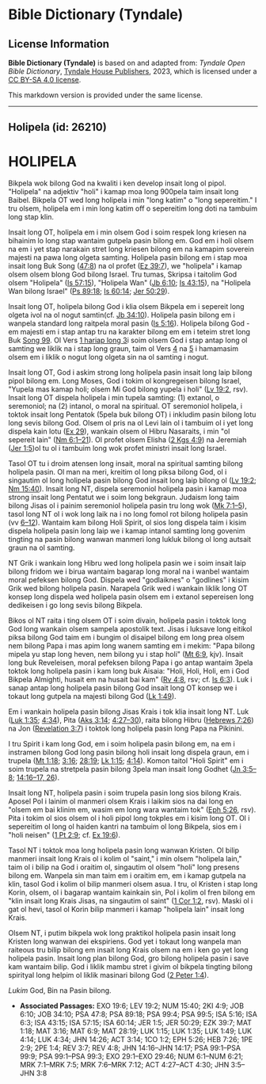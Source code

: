 # Bible Dictionary (Tyndale)

## License Information

**Bible Dictionary (Tyndale)** is based on and adapted from: _Tyndale Open Bible Dictionary_, [Tyndale House Publishers](https://tyndaleopenresources.com/), 2023, which is licensed under a [CC BY-SA 4.0 license](https://creativecommons.org/licenses/by-sa/4.0/legalcode.en).

This markdown version is provided under the same license.



--------------------------------

## Holipela (id: 26210)

HOLIPELA
========

Bikpela wok bilong God na kwaliti i ken develop insait long ol pipol. "Holipela" na adjektiv "holi" i kamap moa long 900pela taim insait long Baibel. Bikpela OT wed long holipela i min "long katim" o "long sepereitim." I tru olsem, holipela em i min long katim off o sepereitim long doti na tambuim long stap klin.

Insait long OT, holipela em i min olsem God i soim respek long kriesen na bihainim lo long stap wantaim gutpela pasin bilong em. God em i holi olsem na em i yet stap narakain stret long kriesen bilong em na kamapim soverein majesti na pawa long olgeta samting. Holipela pasin bilong em i stap moa insait long Buk Song ([47:8](https://ref.ly/Ps47:8)) na ol profet ([Ez 39:7](https://ref.ly/Ezek39:7)), we "holipela" i kamap olsem olsem blong God bilong Israel. Tru tumas, Skripsa i taitolim God olsem "Holipela" ([Is 57:15](https://ref.ly/Isa57:15)), "Holipela Wan" ([Jb 6:10](https://ref.ly/Job6:10); [Is 43:15](https://ref.ly/Isa43:15)), na "Holipela Wan bilong Israel" ([Ps 89:18](https://ref.ly/Ps89:18); [Is 60:14](https://ref.ly/Isa60:14); [Jer 50:29](https://ref.ly/Jer50:29)).

Insait long OT, holipela bilong God i klia olsem Bikpela em i sepereit long olgeta ivol na ol nogut samtin(cf. [Jb 34:10](https://ref.ly/Job34:10)). Holipela pasin bilong em i wanpela standard long raitpela moral pasin ([Is 5:16](https://ref.ly/Isa5:16)). Holipela bilong God \- em majesti em i stap antap tru na karakter bilong em em i teteim stret long Buk [Song 99](https://ref.ly/Ps99:1-Ps99:9). Ol Vers [1 hariap long 3](https://ref.ly/Ps99:1-Ps99:3)i soim olsem God i stap antap long ol samting we liklik na i stap long graun, taim ol Vers [4](https://ref.ly/Ps99:4) na [5](https://ref.ly/Ps99:5) i hamamasim olsem em i liklik o nogut long olgeta sin na ol samting i nogut.

Insait long OT, God i askim strong long holipela pasin insait long laip bilong pipol bilong em. Long Moses, God i tokim ol kongregeisen bilong Israel, "Yupela mas kamap holi; olsem Mi God bilong yupela i holi" ([Lv 19:2](https://ref.ly/Lev19:2), rsv). Insait long OT dispela holipela i min tupela samting: (1\) extanol, o seremoniol; na (2\) intanol, o moral na spiritual. OT seremoniol holipela, i toktok insait long Pentatok (5pela buk bilong OT) i inkludim pasin bilong lotu long sevis bilong God. Olsem ol pris na ol Levi lain ol i tambuim ol i yet long dispela kain lotu ([Ex 29](https://ref.ly/Exod29:1-Exod29:46)), wankain olsem ol Hibru Nasaraits, i min "ol sepereit lain" ([Nm 6:1–21](https://ref.ly/Num6:1-Num6:21)). Ol profet olsem Elisha ([2 Kgs 4:9](https://ref.ly/2Kgs4:9)) na Jeremiah ([Jer 1:5](https://ref.ly/Jer1:5))ol tu ol i tambuim long wok profet ministri insait long Israel.

Tasol OT tu i droim atensen long insait, moral na spiritual samting bilong holipela pasin. Ol man na meri, kreitim ol long piksa bilong God, ol i singautim ol long holipela pasin bilong God insait long laip bilong ol ([Lv 19:2](https://ref.ly/Lev19:2); [Nm 15:40](https://ref.ly/Num15:40)). Insait long NT, dispela seremoniol holipela pasin i kamap moa strong insait long Pentatut we i soim long bekgraun. Judaism long taim bilong Jisas ol i painim seremoniol holipela pasin tru long wok ([Mk 7:1–5](https://ref.ly/Mark7:1-Mark7:5)), tasol long NT ol i wok long laik na i no long fomol rot bilong holipela pasin (vv [6–12](https://ref.ly/Mark7:6-Mark7:12)). Wantaim kam bilong Holi Spirit, ol sios long dispela taim i kisim dispela holipela pasin long laip we i kamap intanol samting long govenim tingting na pasin bilong wanwan manmeri long lukluk bilong ol long autsait graun na ol samting.

NT Grik i wankain long Hibru wed long holipela pasin we i soim insait laip bilong fridom we i birua wantaim bagarap long moral na i wanbel wantaim moral pefeksen bilong God. Dispela wed "godlaiknes" o "godlines" i kisim Grik wed bilong holipela pasin. Narapela Grik wed i wankain liklik long OT konsep long dispela wed holipela pasin olsem em i extanol sepereisen long dedikeisen i go long sevis bilong Bikpela.

Bikos ol NT raita i ting olsem OT i soim divain, holipela pasin i toktok long God long wankain olsem sampela apostolik text. Jisas i luksave long eitikol piksa bilong God taim em i bungim ol disaipel bilong em long prea olsem nem bilong Papa i mas apim long wanem samting em i mekim: "Papa bilong mipela yu stap long heven, nem bilong yu i stap holi" ([Mt 6:9](https://ref.ly/Matt6:9), kjv). Insait long buk Reveleisen, moral pefeksen bilong Papa i go antap wantaim 3pela toktok long holipela pasin i kam long buk Aisaia: "Holi, Holi, Holi, em i God Bikpela Almighti, husait em na husait bai kam" ([Rv 4:8](https://ref.ly/Rev4:8), rsv; cf. [Is 6:3](https://ref.ly/Isa6:3)). Luk i sanap antap long holipela pasin bilong God insait long OT konsep we i tokaut long gutpela na majesti bilong God ([Lk 1:49](https://ref.ly/Luke1:49)).

Em i wankain holipela pasin bilong Jisas Krais i tok klia insait long NT. Luk ([Luk 1:35](https://ref.ly/Luke1:35); [4:34](https://ref.ly/Luke4:34)), Pita ([Aks 3:14](https://ref.ly/Acts3:14); [4:27–30](https://ref.ly/Acts4:27-Acts4:30)), raita bilong Hibru ([Hebrews 7:26](https://ref.ly/Heb7:26)) na Jon ([Revelation 3:7](https://ref.ly/Rev3:7)) i toktok long holipela pasin long Papa na Pikinini.

I tru Spirit i kam long God, em i soim holipela pasin bilong em, na em i instramen bilong God long pasin bilong holi insait long dispela graun, em i trupela ([Mt 1:18](https://ref.ly/Matt1:18); [3:16](https://ref.ly/Matt3:16); [28:19](https://ref.ly/Matt28:19); [Lk 1:15](https://ref.ly/Luke1:15); [4:14](https://ref.ly/Luke4:14)). Komon taitol "Holi Spirit" em i soim trupela na stretpela pasin bilong 3pela man insait long Godhet ([Jn 3:5–8](https://ref.ly/John3:5-John3:8); [14:16–17, 26](https://ref.ly/John14:16-John14:17,John14:26)).

Insait long NT, holipela pasin i soim trupela pasin long sios bilong Krais. Aposel Pol i lainim ol manmeri olsem Krais i laikim sios na dai long en "olsem em bai klinim em, wasim em long wara wantaim tok" ([Eph 5:26](https://ref.ly/Eph5:26), rsv). Pita i tokim ol sios olsem ol i holi pipol long tokples em i kisim long OT. Ol i sepereitim ol long ol haiden kantri na tambuim ol long Bikpela, sios em i "holi neisen" ([1 Pt 2:9](https://ref.ly/1Pet2:9); cf. [Ex 19:6](https://ref.ly/Exod19:6)).

Tasol NT i toktok moa long holipela pasin long wanwan Kristen. Ol bilip manmeri insait long Krais ol i kolim ol "saint," i min olsem "holipela lain," taim ol i bilip na God i oraitim ol, singautim ol olsem "holi" long presens bilong em. Wanpela sin man taim em i oraitim em, em i kamap gutpela na klin, tasol God i kolim ol bilip manmeri olsem asua. I tru, ol Kristen i stap long Korin, olsem, ol i bagarap wantaim kainkain sin, Pol i kolim ol fren bilong em "klin insait long Krais Jisas, na singautim ol saint" ([1 Cor 1:2](https://ref.ly/1Cor1:2), rsv). Maski ol i gat ol hevi, tasol ol Korin bilip manmeri i kamap "holipela lain" insait long Krais.

Olsem NT, i putim bikpela wok long praktikol holipela pasin insait long Kristen long wanwan dei ekspiriens. God yet i tokaut long wanpela man raiteous tru bilip bilong em insait long Krais olsem na em i ken go yet long holipela pasin. Insait long plan bilong God, gro bilong holipela pasin i save kam wantaim bilip. God i liklik mambu stret i givim ol bikpela tingting bilong spirityal long helpim ol liklik masinari bilong God ([2 Peter 1:4](https://ref.ly/2Pet1:4)).

*Lukim* God, Bin na Pasin bilong.

* **Associated Passages:** EXO 19:6; LEV 19:2; NUM 15:40; 2KI 4:9; JOB 6:10; JOB 34:10; PSA 47:8; PSA 89:18; PSA 99:4; PSA 99:5; ISA 5:16; ISA 6:3; ISA 43:15; ISA 57:15; ISA 60:14; JER 1:5; JER 50:29; EZK 39:7; MAT 1:18; MAT 3:16; MAT 6:9; MAT 28:19; LUK 1:15; LUK 1:35; LUK 1:49; LUK 4:14; LUK 4:34; JHN 14:26; ACT 3:14; 1CO 1:2; EPH 5:26; HEB 7:26; 1PE 2:9; 2PE 1:4; REV 3:7; REV 4:8; JHN 14:16–JHN 14:17; PSA 99:1–PSA 99:9; PSA 99:1–PSA 99:3; EXO 29:1–EXO 29:46; NUM 6:1–NUM 6:21; MRK 7:1–MRK 7:5; MRK 7:6–MRK 7:12; ACT 4:27–ACT 4:30; JHN 3:5–JHN 3:8

